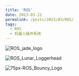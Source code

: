 ```yaml
---
title: 'ROS'
date: 2023-03-22
permalink: /posts/2023/03/ROS/
tags:
  - ROS
  - 机器人操作系统
---
```


![ROS_jade_logo](https://user-images.githubusercontent.com/64770184/226782363-c40949e5-7667-4877-bed5-eb08cabb643f.png)

![ROS_Lunar_Loggerhead](https://user-images.githubusercontent.com/64770184/226781539-a104f89a-53c5-40f2-adac-cfab15536d84.png)

![75px-ROS_Bouncy_Logo](https://user-images.githubusercontent.com/64770184/226781540-5c6479cf-60e5-4ff6-b07a-c340e7dfea30.png)
